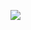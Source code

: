 [![](https://mermaid.ink/img/pako:eNrFVl1vokAU_StknnYT2_iFWt5M125NazFq-7AxIVMYZVKYIXcGt671v-8MWAFFo1l3l6eBc7mcc7-4K-RyjyALEfhG8RxwOGWGuu76j72xsUpv9EWZNKhnDB-yRwsMro_hS61a_WrMaEAYDsk-bCo0pCFx5DLKwZK8S-ONLEv86TdiCDJk0h_0xpPuYGi4QLAkXleWgXHk5cH1lKWH53FvdKqYhv62IKC1GM8HDGYUhHTK5Wo8wAdhrY2EmAYHnUdYiJ8cvCJdvMASg6NY3z1cLDC39vPTZNQ_OdOa_F5g_pDD997T6L8SGPbs4WPvjPLIsn8wh9sCKFgkJf9KuWqzyM8VvualnoP0neR4yOucMI_AxYQP7JfzUi-pDHY72CPCBRpJylmGhJyRpfEae3Mid2QCCQgWJBFa-DCBBQ4MLwZc9KU5RVwofLf4NeLymElYlkEeBeJKfvGeue-OureT0ydKMh5ZiE-KHPAgHZTZ6cJjcM2vrvhHOuCtzVgp1EPRIA19mcF2eFiGj0WZRdpZ1jYTn0Tuui_2qD_Zr72QLyhxkjhWdtOph3IJdJke0IQ_PjJiljHDCw70s0az0B2zyrt0yufaMYWqvYH8bYkFdrnMbegesSqoG9mP54nTrYBdWZrDpMUJCM7-kfqEfU785hdQaoR15Yq93i-13YoU-YJIvTvDe3ti78Us8rnk58bklavhgJlBhRMBDTEsL_033MgrULdSsiK_IR63QxUUElDbjqc2zET4FEmfqL0IWeroYXiboilbKzscSz5eMhdZEmJSQcDjuY-sGQ6EukvZbjbU7VPiUZWbQbrAJntsBUWY_eA8s1H3yFqhd2TV2uZ1s94yOzedhtmuN1oVtESW2b6uVW9Ms95qNWvVRq21rqBfiYPqdadZ7zQa1Wa91my226a5_g2hRD0Q?type=png)](https://mermaid.live/edit#pako:eNrFVl1vokAU_StknnYT2_iFWt5M125NazFq-7AxIVMYZVKYIXcGt671v-8MWAFFo1l3l6eBc7mcc7-4K-RyjyALEfhG8RxwOGWGuu76j72xsUpv9EWZNKhnDB-yRwsMro_hS61a_WrMaEAYDsk-bCo0pCFx5DLKwZK8S-ONLEv86TdiCDJk0h_0xpPuYGi4QLAkXleWgXHk5cH1lKWH53FvdKqYhv62IKC1GM8HDGYUhHTK5Wo8wAdhrY2EmAYHnUdYiJ8cvCJdvMASg6NY3z1cLDC39vPTZNQ_OdOa_F5g_pDD997T6L8SGPbs4WPvjPLIsn8wh9sCKFgkJf9KuWqzyM8VvualnoP0neR4yOucMI_AxYQP7JfzUi-pDHY72CPCBRpJylmGhJyRpfEae3Mid2QCCQgWJBFa-DCBBQ4MLwZc9KU5RVwofLf4NeLymElYlkEeBeJKfvGeue-OureT0ydKMh5ZiE-KHPAgHZTZ6cJjcM2vrvhHOuCtzVgp1EPRIA19mcF2eFiGj0WZRdpZ1jYTn0Tuui_2qD_Zr72QLyhxkjhWdtOph3IJdJke0IQ_PjJiljHDCw70s0az0B2zyrt0yufaMYWqvYH8bYkFdrnMbegesSqoG9mP54nTrYBdWZrDpMUJCM7-kfqEfU785hdQaoR15Yq93i-13YoU-YJIvTvDe3ti78Us8rnk58bklavhgJlBhRMBDTEsL_033MgrULdSsiK_IR63QxUUElDbjqc2zET4FEmfqL0IWeroYXiboilbKzscSz5eMhdZEmJSQcDjuY-sGQ6EukvZbjbU7VPiUZWbQbrAJntsBUWY_eA8s1H3yFqhd2TV2uZ1s94yOzedhtmuN1oVtESW2b6uVW9Ms95qNWvVRq21rqBfiYPqdadZ7zQa1Wa91my226a5_g2hRD0Q)